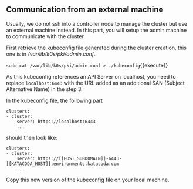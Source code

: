 ## Communication from an external machine

Usually, we do not ssh into a controller node to manage the cluster but use an external machine instead. In this part, you will setup the admin machine to communicate with the cluster.

First retrieve the kubeconfig file generated during the cluster creation, this one is in */var/lib/k0s/pki/admin.conf*.

`sudo cat /var/lib/k0s/pki/admin.conf > ./kubeconfig`{{execute}}

As this kubeconfig references an API Server on localhost, you need to replace `localhost:6443` with the URL added as  an additional SAN (Subject Alternative Name) in the step 3.

In the  kubeconfig file, the following part

```
clusters:
- cluster:
    server: https://localhost:6443
    ...
```

should then look like:

```
clusters:
- cluster:
    server: https://[[HOST_SUBDOMAIN]]-6443-[[KATACODA_HOST]].environments.katacoda.com
    ...
```

Copy this new version of the kubeconfig file on your local machine.

